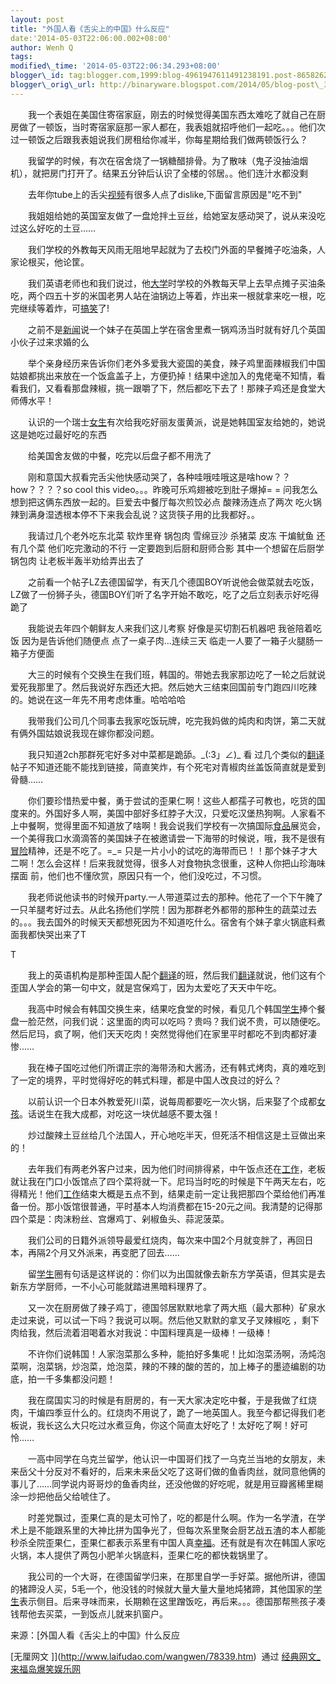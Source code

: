 ```yaml
--- 
layout: post 
title: "外国人看《舌尖上的中国》什么反应" 
date:'2014-05-03T22:06:00.002+08:00' 
author: Wenh Q
tags:
modified\_time: '2014-05-03T22:06:34.293+08:00' 
blogger\_id: tag:blogger.com,1999:blog-4961947611491238191.post-865826234948423635
blogger\_orig\_url: http://binaryware.blogspot.com/2014/05/blog-post\_3.html
---
```

　　我一个表姐在美国住寄宿家庭，刚去的时候觉得美国东西太难吃了就自己在厨房做了一顿饭，当时寄宿家庭那一家人都在，我表姐就招呼他们一起吃。。。他们次过一顿饭之后跟我表姐说我们房租给你减半，你每星期给我们做两顿饭行么？



　　我留学的时候，有次在宿舍烧了一锅糖醋排骨。为了散味（鬼子没抽油烟机），就把房门打开了。结果五分钟后认识了全楼的邻居。。他们连汁水都没剩



　　去年你tube上的舌尖[视频](http://www.23ps.com/photoshop/shipinjiaocheng/)有很多人点了dislike,下面留言原因是"吃不到"



　　我姐姐给她的英国室友做了一盘炝拌土豆丝，给她室友感动哭了，说从来没吃过这么好吃的土豆……



　　我们学校的外教每天风雨无阻地早起就为了去校门外面的早餐摊子吃油条，人家论根买，他论筐。



　　我们英语老师也和我们说过，他[大学](http://www.laifudao.com/tupian/1525.htm)时学校的外教每天早上去早点摊子买油条吃，两个四五十岁的米国老男人站在油锅边上等着，炸出来一根就拿来吃一根，吃完继续等着炸，可[搞笑](http://www.laifudao.com/tupian/)了!



　　之前不是[新闻](http://www.laifudao.com/wangwen/quweixinwen.htm)说一个妹子在英国上学在宿舍里煮一锅鸡汤当时就有好几个英国小伙子过来求婚的么



　　举个亲身经历来告诉你们老外多爱我大瓷国的美食，辣子鸡里面辣椒我们中国姑娘都挑出来放在一个饭盒盖子上，方便扔掉！结果中途加入的鬼佬毫不知情，看看我们，又看看那盘辣椒，挑一跟嚼了下，然后都吃下去了！那辣子鸡还是食堂大师傅水平！



　　认识的一个瑞士[女生](http://www.laifudao.com/wangwen/28995.htm)有次给我吃好丽友蛋黄派，说是她韩国室友给她的，她说这是她吃过最好吃的东西



　　给美国舍友做的中餐，吃完以后盘子都不用洗了



　　刚和意国大叔看完舌尖他快感动哭了，各种哇哦哇哦这是啥how？？how？？？？so
cool this video。。。昨晚可乐鸡翅被吃到肚子爆掉= =
问我怎么想到把这俩东西放一起的。巨爱去中餐厅每次煎饺必点
酸辣汤连点了两次
吃火锅辣到满身湿透根本停不下来我会乱说？这货筷子用的比我都好。。



　　我请过几个老外吃东北菜 软炸里脊 锅包肉 雪绵豆沙 杀猪菜 皮冻 干煸鱿鱼
还有几个菜 他们吃完激动的不行 一定要跑到后厨和厨师合影
其中一个想留在后厨学锅包肉 让老板半轰半劝给弄出去了

　　之前看一个帖子LZ去德国留学，有天几个德国BOY听说他会做菜就去吃饭，LZ做了一份狮子头，德国BOY们听了名字开始不敢吃，吃了之后立刻表示好吃得跪了



　　我能说去年四个朝鲜友人来我们这儿考察 好像是买切割石机器吧
我爸陪着吃饭 因为是告诉他们随便点 点了一桌子肉…连续三天
临走一人要了一箱子火腿肠一箱子方便面



　　大三的时候有个交换生在我们班，韩国的。带她去我家那边吃了一轮之后就说爱死我那里了。然后我说好东西还大把。然后她大三结束回国前专门跑四川吃辣的。她说在这一年先不用考虑体重。哈哈哈哈



　　我带我们公司几个同事去我家吃饭玩牌，吃完我妈做的炖肉和肉饼，第二天就有俩外国姑娘说我现在嫁你都没问题。



　　我只知道2ch那群死宅好多对中菜都是跪舔。\_(:3」∠)\_ 看
过几个类似的[翻译](http://www.xyfanyi.com/)帖子不知道还能不能找到链接，简直笑炸，有个死宅对青椒肉丝盖饭简直就是爱到骨髓……



　　你们要珍惜热爱中餐，勇于尝试的歪果仁啊！这些人都孺子可教也，吃货的国度来的。外国好多人啊，美国中部好多红脖子大汉，只爱吃汉堡热狗啊。人家看不上中餐啊，觉得里面不知道放了啥啊！我会说我们学校有一次搞国际[食品](http://www.51ps.com/anli/shipin/)展览会，一个美得我口水滴滴答的美国妹子在被邀请尝一下海带的时候说，哦，我不是很有[冒险](http://www.azyxdq.com/danji/maoxian.htm)精神，还是不吃了。=\_=
只是一片小小的试吃的海带而已！！那个妹子才大二啊！怎么会这样！后来我就觉得，很多人对食物执念很重，这种人你把山珍海味摆面
前，他们也不懂欣赏，原因只有一个，他们没吃过，不习惯。



　　我老师说他读书的时候开party.一人带道菜过去的那种。他花了一个下午腌了一只羊腿考好过去。从此名扬他们学院！因为那群老外都带的那种生的蔬菜过去的。。。我去国外的时候天天都想死因为不知道吃什么。宿舍有个妹子拿火锅底料煮面我都快哭出来了T

T



　　我上的英语机构是那种歪国人配个[翻译](http://www.xyfanyi.com/)的班，然后我们[翻译](http://www.xyfanyi.com/)就说，他们这有个歪国人学会的第一句中文，就是宫保鸡丁，因为太爱吃了天天中午吃。



　　我高中时候会有韩国交换生来，结果吃食堂的时候，看见几个韩国[学生](http://www.laifudao.com/wangwen/20385.htm)捧个餐盘一脸茫然，问我们说：这里面的肉可以吃吗？贵吗？我们说不贵，可以随便吃。然后尼玛，疯了啊，他们天天吃肉！突然觉得他们在家里平时都吃不到肉都好凄惨……



　　我在棒子国吃过他们所谓正宗的海带汤和大酱汤，还有韩式烤肉，真的难吃到了一定的境界，平时觉得好吃的韩式料理，都是中国人改良过的好么？



　　以前认识一个日本外教爱死川菜，说每周都要吃一次火锅，后来娶了个成都[女孩](http://www.laifudao.com/tupian/6411.htm)。话说生在我大成都，对吃这一块优越感不要太强！



　　炒过酸辣土豆丝给几个法国人，开心地吃半天，但死活不相信这是土豆做出来的！



　　去年我们有两老外客户过来，因为他们时间排得紧，中午饭点还在[工作](http://www.51ps.com/)，老板就让我在门口小饭馆点了四个菜将就一下。尼玛当时吃的时候是下午两天左右，吃得精光！他们[工作](http://www.51ps.com/)结束大概是五点不到，结果走前一定让我把那四个菜给他们再准备一份。那小饭馆很普通，平时基本人均消费都在15-20元之间。我清楚的记得那四个菜是：肉沫粉丝、宫爆鸡丁、剁椒鱼头、蒜泥菠菜。



　　我们公司的日籍外派领导最爱红烧肉，每次来中国2个月就变胖了，再回日本，再隔2个月又外派来，再变肥了回去……



　　留[学生](http://www.laifudao.com/wangwen/20385.htm)圈有句话是这样说的：你们以为出国就像去新东方学英语，但其实是去新东方学厨师，一不小心可能就踏进黑暗料理界了。



　　又一次在厨房做了辣子鸡丁，德国邻居默默地拿了两大瓶（最大那种）矿泉水走过来说，可以试一下吗？我说可以啊。然后他又默默的拿叉子叉辣椒吃
，剩下肉给我，然后流着泪喝着水对我说：中国料理真是一级棒！一级棒！



　　不许你们说韩国！人家泡菜那么多种，能拍好多集呢！比如泡菜汤啊，汤炖泡菜啊，泡菜锅，炒泡菜，炝泡菜，辣的不辣的酸的苦的，加上棒子的墨迹编剧的功底，拍一千多集都没问题！



　　我在腐国实习的时候是有厨房的，有一天大家决定吃中餐，于是我做了红烧肉，干煸四季豆什么的。红烧肉不用说了，跪了一地英国人。我至今都记得我们老板说，我长这么大只吃过水煮豆角，你这个简直太好吃了！太好吃了啊！好可怜……



　　一高中同学在乌克兰留学，他认识一中国哥们找了一乌克兰当地的女朋友，未来岳父十分反对不看好的，后来未来岳父吃了这哥们做的鱼香肉丝，就同意他俩的事儿了……同学说内哥哥炒的鱼香肉丝，还没他做的好吃呢，就是用豆瓣酱稀里糊涂一炒把他岳父给唬住了。



　　时差党飘过，歪果仁真的是太可怜了，吃的都是什么啊。作为一名学渣，在学术上是不能跟系里的大神比拼为国争光了，但每次系里聚会厨艺战五渣的本人都能秒杀全院歪果仁，歪果仁都表示系里有中国人真[幸福](http://www.laifudao.com/tupian/2928.htm)。还有就是有次在韩国人家吃火锅，本人提供了两包小肥羊火锅底料，歪果仁吃的都快栽锅里了。



　　我公司的一个大哥，在德国留学归来，在那里自学一手好菜。据他所讲，德国的猪蹄没人买，5毛一个，他没钱的时候就大量大量大量地炖猪蹄，其他国家的[学生](http://www.laifudao.com/wangwen/20385.htm)表示侧目。后来寻味而来，长期赖在这里蹭饭吃，再后来。。。德国那帮熊孩子凑钱帮他去买菜，一到饭点儿就来扒窗户。
<div>




</div>

<div>

来源：[外国人看《舌尖上的中国》什么反应

[无厘网文
]](http://www.laifudao.com/wangwen/78339.htm)  通过 [经典网文\_来福岛爆笑娱乐网](http://www.laifudao.com/wangwen/)

</div>
